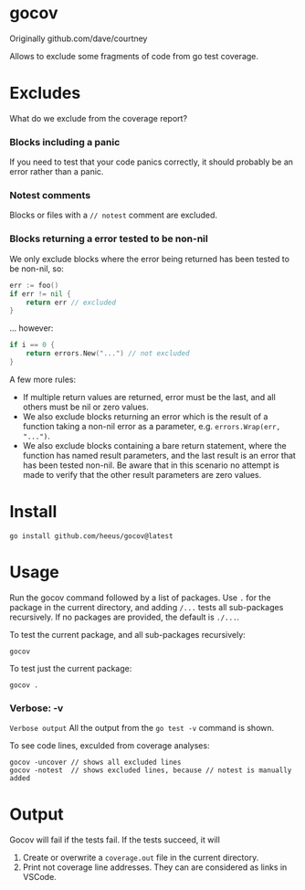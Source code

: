 # gocov

Originally github.com/dave/courtney

Allows to exclude some fragments of code from go test coverage.

# Excludes 
What do we exclude from the coverage report?

### Blocks including a panic 
If you need to test that your code panics correctly, it should probably be an 
error rather than a panic. 

### Notest comments
Blocks or files with a `// notest` comment are excluded.

### Blocks returning a error tested to be non-nil
We only exclude blocks where the error being returned has been tested to be 
non-nil, so:

```go
err := foo()
if err != nil {
    return err // excluded 
}
```

... however:

```go
if i == 0 {
    return errors.New("...") // not excluded
}
```

A few more rules:
* If multiple return values are returned, error must be the last, and all 
others must be nil or zero values.  
* We also exclude blocks returning an error which is the result of a function 
taking a non-nil error as a parameter, e.g. `errors.Wrap(err, "...")`.  
* We also exclude blocks containing a bare return statement, where the function 
has named result parameters, and the last result is an error that has been 
tested non-nil. Be aware that in this scenario no attempt is made to verify 
that the other result parameters are zero values.  


# Install
```
go install github.com/heeus/gocov@latest 
```

# Usage
Run the gocov command followed by a list of packages. Use `.` for the 
package in the current directory, and adding `/...` tests all sub-packages 
recursively. If no packages are provided, the default is `./...`.

To test the current package, and all sub-packages recursively: 
```
gocov
```

To test just the current package: 
```
gocov .
```

### Verbose: -v
`Verbose output`
All the output from the `go test -v` command is shown.

To see code lines, exculded from coverage analyses: 
```
gocov -uncover // shows all excluded lines
gocov -notest  // shows excluded lines, because // notest is manually added
```

# Output
Gocov will fail if the tests fail. If the tests succeed, it will 
1. Create or overwrite a `coverage.out` file in the current directory.
2. Print not coverage line addresses. They can are considered as links in VSCode.
